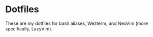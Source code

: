 # Dotfiles

These are my dotfiles for bash aliases, Wezterm, and NeoVim (more specifically, LazyVim).
